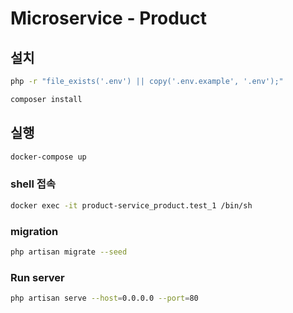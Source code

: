 # Microservice - Product

## 설치

```sh
php -r "file_exists('.env') || copy('.env.example', '.env');"

composer install
```

## 실행
```sh
docker-compose up
```

### shell 접속
```sh
docker exec -it product-service_product.test_1 /bin/sh
```

### migration
```sh
php artisan migrate --seed
```

### Run server
```sh
php artisan serve --host=0.0.0.0 --port=80
```


